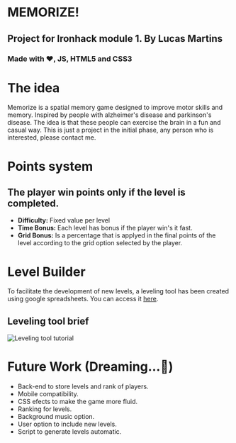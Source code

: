# MEMORIZE! 
## Project for Ironhack module 1. By Lucas Martins 
### Made with :heart:, JS, HTML5 and CSS3

# The idea
Memorize is a spatial memory game designed to improve motor skills and memory. Inspired by people with alzheimer's disease and parkinson's disease. The idea is that these people can exercise the brain in a fun and casual way. This is just a project in the initial phase, any person who is interested, please contact me.

# Points system
## The player win points only if the level is completed. 
* **Difficulty:** Fixed value per level
* **Time Bonus:** Each level has bonus if the player win's it fast.
* **Grid Bonus:** Is a percentage that is applyed in the final points of the level according to the grid option selected by the player.

# Level Builder
To facilitate the development of new levels, a leveling tool has been created using google spreadsheets. You can access it [here](https://docs.google.com/spreadsheets/d/1Xfvp44btVPaA8RMmJYG0vvtgJaXpu-JWN3nHUTYe5gA).

## Leveling tool brief
![Leveling tool tutorial](/images/readme/levelingTool.png)


# Future Work (Dreaming...💭)
* Back-end to store levels and rank of players.
* Mobile compatibility.
* CSS efects to make the game more fluid.
* Ranking for levels.
* Background music option.
* User option to include new levels.
* Script to generate levels automatic.
